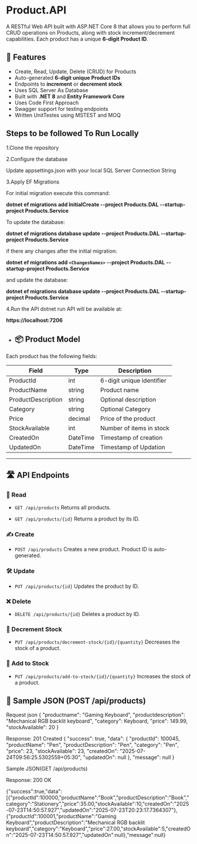 # Product.API

A RESTful Web API built with ASP.NET Core 8 that allows you to perform full CRUD operations on Products, along with stock increment/decrement capabilities. Each product has a unique **6-digit Product ID**.

## 🚀 Features

- Create, Read, Update, Delete (CRUD) for Products
- Auto-generated **6-digit unique Product IDs**
- Endpoints to **increment** or **decrement stock**
- Uses SQL Server As Database
- Built with **.NET 8** and **Entity Framework Core**
- Uses Code First Approach
- Swagger support for testing endpoints
- Written UnitTestes using MSTEST and MOQ

## Steps to be followed To Run Locally

1.Clone the repository

2.Configure the database

 Update appsettings.json with your local SQL Server Connection String
   
3.Apply EF Migrations

  For initial migration execute this command:
  
**dotnet ef migrations add InitialCreate --project Products.DAL --startup-project Products.Service**

To update the database:

**dotnet ef migrations database update --project Products.DAL --startup-project Products.Service**

if there any changes after the initial migration:

**dotnet ef migrations add `<ChangesNames>` --project Products.DAL --startup-project Products.Service**

and update the database:

**dotnet ef migrations database update --project Products.DAL --startup-project Products.Service**

4.Run the API
 dotnet run 
API will be available at:

**https://localhost:7206**

- ## 📦 Product Model

Each product has the following fields:

| Field | Type | Description |
|----------------|-----------|------------------------------|
| ProductId | int | 6-digit unique identifier |
| ProductName | string | Product name |
| ProductDescription | string | Optional description |
| Category | string | Optional Category |
| Price | decimal | Price of the product |
| StockAvailable | int | Number of items in stock |
| CreatedOn | DateTime | Timestamp of creation |
| UpdatedOn | DateTime | Timestamp of Updation |

---

## 🛣️ API Endpoints

### 📘 Read

- `GET /api/products`
Returns all products.

- `GET /api/products/{id}`
Returns a product by its ID.

### ✍️ Create

- `POST /api/products`
Creates a new product. Product ID is auto-generated.

### 🛠️ Update

- `PUT /api/products/{id}`
Updates the product by ID.

### ❌ Delete

- `DELETE /api/products/{id}`
Deletes a product by ID.

### 🔽 Decrement Stock

- `PUT /api/products/decrement-stock/{id}/{quantity}`
Decreases the stock of a product.

### 🔼 Add to Stock

- `PUT /api/products/add-to-stock/{id}/{quantity}`
Increases the stock of a product.

## 🧪 Sample JSON (POST /api/products)

Request json
{
"productname": "Gaming Keyboard",
"productdescription": "Mechanical RGB backlit keyboard",
"category": Keyboard,
"price": 149.99,
"stockAvailable": 20
}

Response:
201 Created
{
  "success": true,
  "data": {
    "productId": 100045,
    "productName": "Pen",
    "productDescription": "Pen",
    "category": "Pen",
    "price": 23,
    "stockAvailable": 23,
    "createdOn": "2025-07-24T09:56:25.5302559+05:30",
    "updatedOn": null
  },
  "message": null
}

Sample JSON(GET /api/products)

Response: 200 OK

{"success":true,"data":[{"productId":100000,"productName":"Book","productDescription":"Book","category":"Stationery","price":35.00,"stockAvailable":10,"createdOn":"2025-07-23T14:50:57.927","updatedOn":"2025-07-23T20:23:17.7364307"},{"productId":100001,"productName":"Gaming Keyboard","productDescription":"Mechanical RGB backlit keyboard","category":"Keyboard","price":27.00,"stockAvailable":5,"createdOn":"2025-07-23T14:50:57.927","updatedOn":null},"message":null}



